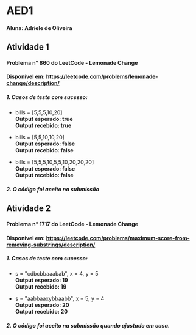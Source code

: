 # AED1
#### Aluna: Adriele de Oliveira 
## Atividade 1
#### Problema n° 860 do LeetCode - Lemonade Change
#### Disponível em: https://leetcode.com/problems/lemonade-change/description/
##### 1. Casos de teste com sucesso:
* bills = [5,5,5,10,20]
  __<br>Output esperado: true__
   __<br>Output recebido: true<br>__
   
* bills = [5,5,10,10,20]
  __<br>Output esperado: false__
    __<br>Output recebido: false<br>__
  
* bills = [5,5,5,10,5,5,10,20,20,20]
 __<br>Output esperado: false__
 __<br>Output recebido: false<br>__
##### 2. O código foi aceito na submissão 

## Atividade 2
#### Problema n° 1717 do LeetCode - Lemonade Change
#### Disponível em: https://leetcode.com/problems/maximum-score-from-removing-substrings/description/
##### 1. Casos de teste com sucesso:
* s = "cdbcbbaaabab", x = 4, y = 5
  __<br>Output esperado: 19__
   __<br>Output recebido: 19<br>__
   
* s = "aabbaaxybbaabb", x = 5, y = 4
  __<br>Output esperado: 20__
    __<br>Output recebido: 20<br>__
 
##### 2. O código foi aceito na submissão quando ajustado em casa.
